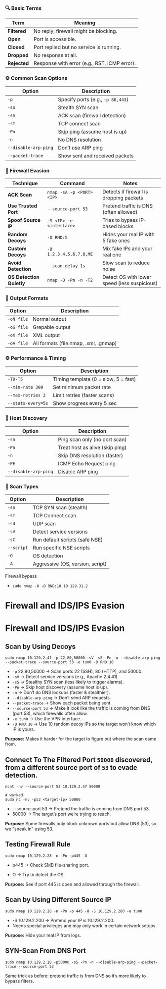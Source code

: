 

### 🔍 Basic Terms

|Term|Meaning|
|---|---|
|**Filtered**|No reply, firewall might be blocking.|
|**Open**|Port is accessible.|
|**Closed**|Port replied but no service is running.|
|**Dropped**|No response at all.|
|**Rejected**|Response with error (e.g., RST, ICMP error).|

### ⚙️ Common Scan Options

|Option|Description|
|---|---|
|`-p`|Specify ports (e.g., `-p 80,443`)|
|`-sS`|Stealth SYN scan|
|`-sA`|ACK scan (firewall detection)|
|`-sT`|TCP connect scan|
|`-Pn`|Skip ping (assume host is up)|
|`-n`|No DNS resolution|
|`--disable-arp-ping`|Don’t use ARP ping|
|`--packet-trace`|Show sent and received packets|

### 🚧 Firewall Evasion

|Technique|Command|Notes|
|---|---|---|
|**ACK Scan**|`nmap -sA -p <PORT> <IP>`|Detects if firewall is dropping packets|
|**Use Trusted Port**|`--source-port 53`|Pretend traffic is DNS (often allowed)|
|**Spoof Source IP**|`-S <IP> -e <interface>`|Tries to bypass IP-based blocks|
|**Random Decoys**|`-D RND:5`|Hides your real IP with 5 fake ones|
|**Custom Decoys**|`-D 1.2.3.4,5.6.7.8,ME`|Mix fake IPs and your real one|
|**Avoid Detection**|`--scan-delay 1s`|Slow scan to reduce noise|
|**OS Detection Quietly**|`nmap -O -Pn -n -T2`|Detect OS with lower speed (less suspicious)|


### 💾 **Output Formats**

|Option|Description|
|---|---|
|`-oN file`|Normal output|
|`-oG file`|Grepable output|
|`-oX file`|XML output|
|`-oA file`|All formats (file.nmap, .xml, .gnmap)|

### ⚙️ **Performance & Timing**

|Option|Description|
|---|---|
|`-T0-T5`|Timing template (0 = slow, 5 = fast)|
|`--min-rate 300`|Set minimum packet rate|
|`--max-retries 2`|Limit retries (faster scans)|
|`--stats-every=5s`|Show progress every 5 sec|

### 📡 **Host Discovery**

|Option|Description|
|---|---|
|`-sn`|Ping scan only (no port scan)|
|`-Pn`|Treat host as alive (skip ping)|
|`-n`|Skip DNS resolution (faster)|
|`-PE`|ICMP Echo Request ping|
|`--disable-arp-ping`|Disable ARP ping|

### 🔎 **Scan Types**

| Option     | Description                      |
| ---------- | -------------------------------- |
| `-sS`      | TCP SYN scan (stealth)           |
| `-sT`      | TCP Connect scan                 |
| `-sU`      | UDP scan                         |
| `-sV`      | Detect service versions          |
| `-sC`      | Run default scripts (safe NSE)   |
| `--script` | Run specific NSE scripts         |
| `-O`       | OS detection                     |
| `-A`       | Aggressive (OS, version, script) |

Firewall bypass
- `sudo nmap -O -D RND:10 10.129.31.2`


# Firewall and IDS/IPS Evasion

# Firewall and IDS/IPS Evasion

## Scan by Using Decoys  
  
```
sudo nmap 10.129.2.47 -p 22,80,50000 -sV -sS -Pn -n --disable-arp-ping --packet-trace --source-port 53 -e tun0 -D RND:10
```
- `-p` 22,80,50000 → Scan ports 22 (SSH), 80 (HTTP), and 50000.
- `-sV` → Detect service versions (e.g., Apache 2.4.41).
- `-sS` → Stealthy SYN scan (less likely to trigger alarms).
- `-Pn` → Skip host discovery (assume host is up).
- `-n` → Don’t do DNS lookups (faster & stealthier).
- `--disable-arp-ping` → Don’t send ARP requests.
- `--packet-trace` → Show each packet being sent.
- `--source-port 53` → Make it look like the traffic is coming from DNS (port 53), which firewalls often allow.
- `-e tun0` → Use the VPN interface.
- `-D RND:10` → Use 10 random decoy IPs so the target won’t know which IP is yours.

**Purpose:** Makes it harder for the target to figure out where the scan came from.  

## Connect To The Filtered Port `50000` discovered, from a different source port of `53` to evade detection.

```
ncat -nv --source-port 53 10.129.2.47 50000

# worked
sudo nc -nv -p53 <target-ip> 50000
```  
- --source-port 53 → Pretend the traffic is coming from DNS port 53.
- 50000 → The target’s port we’re trying to reach.

**Purpose:** Some firewalls only block unknown ports but allow DNS (53), so we "sneak in" using 53.

## Testing Firewall Rule  

```
sudo nmap 10.129.2.28 -n -Pn -p445 -O
```
- p445 → Check SMB file-sharing port.

- O → Try to detect the OS.

**Purpose:** See if port 445 is open and allowed through the firewall.

## Scan by Using Different Source IP  

```
sudo nmap 10.129.2.28 -n -Pn -p 445 -O -S 10.129.2.200 -e tun0
```
- -S 10.129.2.200 → Pretend your IP is 10.129.2.200.
- Needs special privileges and may only work in certain network setups.

**Purpose:** Hide your real IP from logs.  

## SYN-Scan From DNS Port  

```
sudo nmap 10.129.2.28 -p50000 -sS -Pn -n --disable-arp-ping --packet-trace --source-port 53
```  
Same trick as before: pretend traffic is from DNS so it’s more likely to bypass filters.

